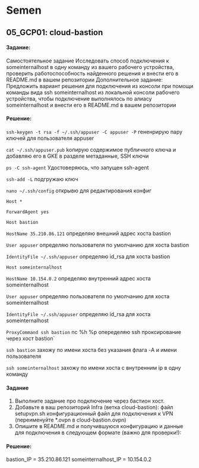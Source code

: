 # Semen
## 05_GCP01: cloud-bastion
#### Задание:
Самостоятельное задание
Исследовать способ подключения к someinternalhost в одну
команду из вашего рабочего устройства, проверить
работоспособность найденного решения и внести его в
README.md в вашем репозитории
Дополнительное задание:
Предложить вариант решения для подключения из консоли при
помощи команды вида ssh someinternalhost из локальной
консоли рабочего устройства, чтобы подключение выполнялось по
алиасу someinternalhost и внести его в README.md в вашем
репозитории

#### Решение:
`ssh-keygen -t rsa -f ~/.ssh/appuser -C appuser -P`  гененрирую пару ключей для пользователя appuser

`cat ~/.ssh/appuser.pub`  kопирую содержимое публичного  ключа и добавляю его в GKE в разделе метаданные, SSH ключи

`ps -C ssh-agent`  Удостоверяюсь, что запущен ssh-agent

`ssh-add -L`  подгружаю ключ


`nano ~/.ssh/config`  открывю для редактирования конфиг


`Host *`

`ForwardAgent yes`

`Host bastion`

`HostName 35.210.86.121` определяю внешний адрес хоста bastion

`User appuser` определяю пользователя по умолчанию для хоста bastion

`IdentityFile ~/.ssh/appuser` определяю id_rsa для хоста bastion

`Host someinternalhost`

`HostName 10.154.0.2`  определяю внутренний адрес хоста someinternalhost

`User appuser` определяю пользователя по умолчанию для хоста someinternalhost

`IdentityFile ~/.ssh/appuser` определяю id_rsa для хоста someinternalhost

`ProxyCommand ssh bastion` nc %h %p  опеределяю ssh проксирование через хост bastion`

`ssh bastion` захожу по имени хоста без указания  флага -A и имени пользователя

`ssh someinternalhost`  захожу по имени хоста с внутренним ip в одну команду 


#### Задание
1. Выполните задание про подключение через бастион хост.
2. Добавьте в ваш репозиторий Infra (ветка cloud-bastion):
файл setupvpn.sh
конфигурационный файл для подключения к VPN
(переименуйте *.ovpn в cloud-bastion.ovpn)
3. Опишите в README.md и получившуюся конфигурацию и данные
для подключения в следующем формате (важно для проверки!):

#### Решение:

bastion_IP = 35.210.86.121
someinternalhost_IP = 10.154.0.2

